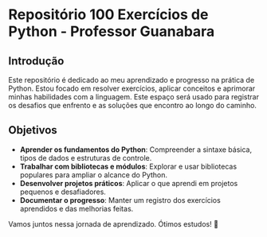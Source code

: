 # Repositório 100 Exercícios de Python - Professor Guanabara

## Introdução

Este repositório é dedicado ao meu aprendizado e progresso na prática de Python. Estou focado em resolver exercícios, aplicar conceitos e aprimorar minhas habilidades com a linguagem. Este espaço será usado para registrar os desafios que enfrento e as soluções que encontro ao longo do caminho.

## Objetivos

- **Aprender os fundamentos do Python**: Compreender a sintaxe básica, tipos de dados e estruturas de controle.
- **Trabalhar com bibliotecas e módulos**: Explorar e usar bibliotecas populares para ampliar o alcance do Python.
- **Desenvolver projetos práticos**: Aplicar o que aprendi em projetos pequenos e desafiadores.
- **Documentar o progresso**: Manter um registro dos exercícios aprendidos e das melhorias feitas.


Vamos juntos nessa jornada de aprendizado. Ótimos estudos! 🚀



